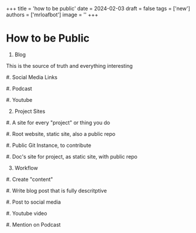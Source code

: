 
+++
title = 'how to be public'
date = 2024-02-03
draft = false
tags = ['new']
authors = ['mrloafbot']
image = ''
+++

# How to be Public

1. Blog  

This is the source of truth and everything interesting

#. Social Media Links

#. Podcast 

#. Youtube

2. Project Sites

#. A site for every "project" or thing you do

#. Root website, static site, also a public repo

#. Public Git Instance, to contribute

#. Doc's site for project,  as static site, with public repo

3. Workflow

#. Create "content"

#. Write blog post that is fully descritptive

#. Post to social media

#. Youtube video

#. Mention on Podcast
